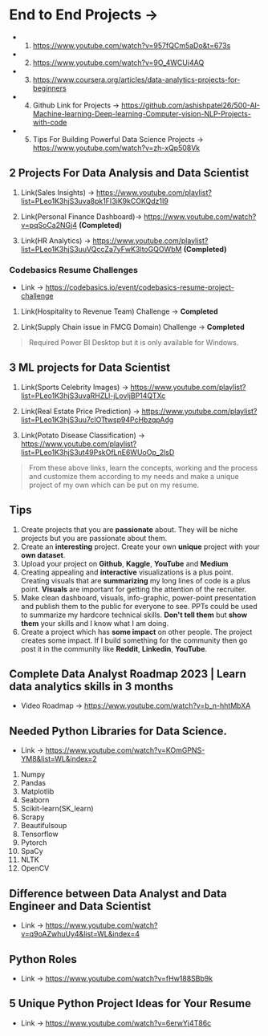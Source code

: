 # End to End Projects ->  

* 1. <https://www.youtube.com/watch?v=957fQCm5aDo&t=673s>
* 2. <https://www.youtube.com/watch?v=9O_4WCUi4AQ>
* 3. <https://www.coursera.org/articles/data-analytics-projects-for-beginners>
* 4. Github Link for Projects -> <https://github.com/ashishpatel26/500-AI-Machine-learning-Deep-learning-Computer-vision-NLP-Projects-with-code>
* 5. Tips For Building Powerful Data Science Projects -> <https://www.youtube.com/watch?v=zh-xQp508Vk>

## 2 Projects For Data Analysis and Data Scientist

1. Link(Sales Insights) -> <https://www.youtube.com/playlist?list=PLeo1K3hjS3uva8pk1FI3iK9kCOKQdz1I9>

2. Link(Personal Finance Dashboard)-> <https://www.youtube.com/watch?v=pqSoCa2NGj4> **(Completed)**

3. Link(HR Analytics) -> <https://www.youtube.com/playlist?list=PLeo1K3hjS3uuVQccZa7yFwK3ltoGQOWbM> **(Completed)**

### Codebasics Resume Challenges

* Link -> <https://codebasics.io/event/codebasics-resume-project-challenge>

1. Link(Hospitality to Revenue Team) Challenge ->  **Completed**

2. Link(Supply Chain issue in FMCG Domain) Challenge -> **Completed**

> Required Power BI Desktop but it is only available for Windows.

## 3 ML projects for Data Scientist

1. Link(Sports Celebrity Images) -> <https://www.youtube.com/playlist?list=PLeo1K3hjS3uvaRHZLl-jLovIjBP14QTXc>

2. Link(Real Estate Price Prediction) -> <https://www.youtube.com/playlist?list=PLeo1K3hjS3uu7clOTtwsp94PcHbzqpAdg>

3. Link(Potato Disease Classification) -> <https://www.youtube.com/playlist?list=PLeo1K3hjS3ut49PskOfLnE6WUoOp_2lsD>

> From these above links, learn the concepts, working and the process and customize them according to my needs and make a unique project of my own which can be put on my resume.


## Tips

1. Create projects that you are **passionate** about. They will be niche projects but you are passionate about them. 
2. Create an **interesting** project. Create your own **unique** project with your **own dataset**.
3. Upload your project on **Github**, **Kaggle**, **YouTube** and **Medium**
4. Creating appealing and **interactive** visualizations is a plus point. Creating visuals that are **summarizing** my long lines of code is a plus point. **Visuals** are important for getting the attention of the recruiter.
5. Make clean dashboard, visuals, info-graphic, power-point presentation and publish them to the public for everyone to see. PPTs could be used to summarize my hardcore technical skills. **Don't tell them** but **show them** your skills and I know what I am doing.
6. Create a project which has **some impact** on other people. The project creates some impact. If I build something for the community then go post it in the community like **Reddit**, **Linkedin**, **YouTube**.

## Complete Data Analyst Roadmap 2023 | Learn data analytics skills in 3 months

* Video Roadmap -> https://www.youtube.com/watch?v=b_n-hhtMbXA

## Needed Python Libraries for Data Science.

* Link -> https://www.youtube.com/watch?v=KOmGPNS-YM8&list=WL&index=2

1. Numpy
2. Pandas
3. Matplotlib
4. Seaborn
5. Scikit-learn(SK_learn)
6. Scrapy
7. Beautifulsoup
8. Tensorflow
9. Pytorch
10. SpaCy
11. NLTK
12. OpenCV


## Difference between Data Analyst and Data Engineer and Data Scientist

* Link -> https://www.youtube.com/watch?v=q9oAZwhuUy4&list=WL&index=4


## Python Roles

* Link -> https://www.youtube.com/watch?v=fHw188SBb9k


## 5 Unique Python Project Ideas for Your Resume

* Link -> https://www.youtube.com/watch?v=6erwYj4T86c

